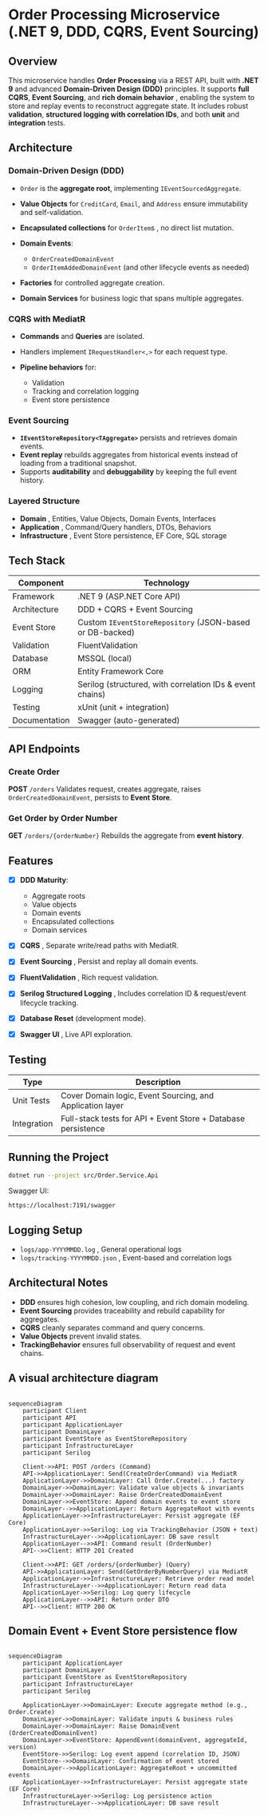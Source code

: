 # Order Processing Microservice (.NET 9, DDD, CQRS, Event Sourcing)

## Overview

This microservice handles **Order Processing** via a REST API, built with **.NET 9** and advanced **Domain-Driven Design (DDD)** principles.
It supports **full CQRS**, **Event Sourcing**, and **rich domain behavior** , enabling the system to store and replay events to reconstruct aggregate state.
It includes robust **validation**, **structured logging with correlation IDs**, and both **unit** and **integration** tests.

## Architecture

### Domain-Driven Design (DDD)

* `Order` is the **aggregate root**, implementing `IEventSourcedAggregate`.
* **Value Objects** for `CreditCard`, `Email`, and `Address` ensure immutability and self-validation.
* **Encapsulated collections** for `OrderItem`s , no direct list mutation.
* **Domain Events**:

  * `OrderCreatedDomainEvent`
  * `OrderItemAddedDomainEvent` (and other lifecycle events as needed)
* **Factories** for controlled aggregate creation.
* **Domain Services** for business logic that spans multiple aggregates.

### CQRS with MediatR

* **Commands** and **Queries** are isolated.
* Handlers implement `IRequestHandler<,>` for each request type.
* **Pipeline behaviors** for:

  * Validation
  * Tracking and correlation logging
  * Event store persistence

### Event Sourcing

* **`IEventStoreRepository<TAggregate>`** persists and retrieves domain events.
* **Event replay** rebuilds aggregates from historical events instead of loading from a traditional snapshot.
* Supports **auditability** and **debuggability** by keeping the full event history.

### Layered Structure

* **Domain** , Entities, Value Objects, Domain Events, Interfaces
* **Application** , Command/Query handlers, DTOs, Behaviors
* **Infrastructure** , Event Store persistence, EF Core, SQL storage

## Tech Stack

| Component     | Technology                                                |
| ------------- | --------------------------------------------------------- |
| Framework     | .NET 9 (ASP.NET Core API)                                 |
| Architecture  | DDD + CQRS + Event Sourcing                               |
| Event Store   | Custom `IEventStoreRepository` (JSON-based or DB-backed)  |
| Validation    | FluentValidation                                          |
| Database      | MSSQL (local)                                             |
| ORM           | Entity Framework Core                                     |
| Logging       | Serilog (structured, with correlation IDs & event chains) |
| Testing       | xUnit (unit + integration)                                |
| Documentation | Swagger (auto-generated)                                  |


## API Endpoints

### Create Order

**POST** `/orders`
Validates request, creates aggregate, raises `OrderCreatedDomainEvent`, persists to **Event Store**.

### Get Order by Order Number

**GET** `/orders/{orderNumber}`
Rebuilds the aggregate from **event history**.

## Features

* [x] **DDD Maturity**:

  * Aggregate roots
  * Value objects
  * Domain events
  * Encapsulated collections
  * Domain services
* [x] **CQRS** , Separate write/read paths with MediatR.
* [x] **Event Sourcing** , Persist and replay all domain events.
* [x] **FluentValidation** , Rich request validation.
* [x] **Serilog Structured Logging** , Includes correlation ID & request/event lifecycle tracking.
* [x] **Database Reset** (development mode).
* [x] **Swagger UI** , Live API exploration.

## Testing

| Type        | Description                                                   |
| ----------- | ------------------------------------------------------------- |
| Unit Tests  | Cover Domain logic, Event Sourcing, and Application layer     |
| Integration | Full-stack tests for API + Event Store + Database persistence |


## Running the Project

```bash
dotnet run --project src/Order.Service.Api
```

Swagger UI:

```
https://localhost:7191/swagger
```

## Logging Setup

* `logs/app-YYYYMMDD.log` , General operational logs
* `logs/tracking-YYYYMMDD.json` , Event-based and correlation logs

## Architectural Notes

* **DDD** ensures high cohesion, low coupling, and rich domain modeling.
* **Event Sourcing** provides traceability and rebuild capability for aggregates.
* **CQRS** cleanly separates command and query concerns.
* **Value Objects** prevent invalid states.
* **TrackingBehavior** ensures full observability of request and event chains.

## A visual architecture diagram


```mermaid

sequenceDiagram
    participant Client
    participant API
    participant ApplicationLayer
    participant DomainLayer
    participant EventStore as EventStoreRepository
    participant InfrastructureLayer
    participant Serilog

    Client->>API: POST /orders (Command)
    API->>ApplicationLayer: Send(CreateOrderCommand) via MediatR
    ApplicationLayer->>DomainLayer: Call Order.Create(...) factory
    DomainLayer->>DomainLayer: Validate value objects & invariants
    DomainLayer->>DomainLayer: Raise OrderCreatedDomainEvent
    DomainLayer->>EventStore: Append domain events to event store
    DomainLayer-->>ApplicationLayer: Return AggregateRoot with events
    ApplicationLayer->>InfrastructureLayer: Persist aggregate (EF Core)
    ApplicationLayer->>Serilog: Log via TrackingBehavior (JSON + text)
    InfrastructureLayer-->>ApplicationLayer: DB save result
    ApplicationLayer-->>API: Command result (OrderNumber)
    API-->>Client: HTTP 201 Created

    Client->>API: GET /orders/{orderNumber} (Query)
    API->>ApplicationLayer: Send(GetOrderByNumberQuery) via MediatR
    ApplicationLayer->>InfrastructureLayer: Retrieve order read model
    InfrastructureLayer-->>ApplicationLayer: Return read data
    ApplicationLayer->>Serilog: Log query lifecycle
    ApplicationLayer-->>API: Return order DTO
    API-->>Client: HTTP 200 OK

```

##  Domain Event + Event Store persistence flow

```mermaid

sequenceDiagram
    participant ApplicationLayer
    participant DomainLayer
    participant EventStore as EventStoreRepository
    participant InfrastructureLayer
    participant Serilog

    ApplicationLayer->>DomainLayer: Execute aggregate method (e.g., Order.Create)
    DomainLayer->>DomainLayer: Validate inputs & business rules
    DomainLayer->>DomainLayer: Raise DomainEvent (OrderCreatedDomainEvent)
    DomainLayer->>EventStore: AppendEvent(domainEvent, aggregateId, version)
    EventStore->>Serilog: Log event append (correlation ID, JSON)
    EventStore-->>DomainLayer: Confirmation of event stored
    DomainLayer-->>ApplicationLayer: AggregateRoot + uncommitted events
    ApplicationLayer->>InfrastructureLayer: Persist aggregate state (EF Core)
    InfrastructureLayer->>Serilog: Log persistence action
    InfrastructureLayer-->>ApplicationLayer: DB save result

```
